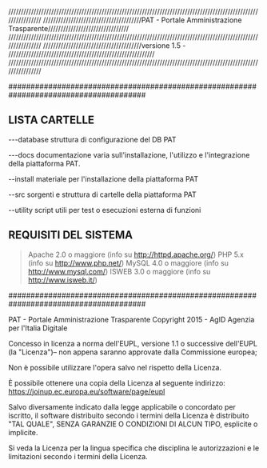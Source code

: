 ////////////////////////////////////////////////////////////////////////////////////////////////////////////////
///////////////////////////////////////PAT - Portale Amministrazione Trasparente////////////////////////////////
////////////////////////////////////////////////////////////////////////////////////////////////////////////////
///////////////////////////////////////versione 1.5 - //////////////////////////////////////////////////////////
////////////////////////////////////////////////////////////////////////////////////////////////////////////////

#######################################################################################

## LISTA CARTELLE

---database 
struttura di configurazione del DB PAT

---docs
documentazione varia sull'installazione, l'utilizzo e l'integrazione della piattaforma PAT.

--install
materiale per l'installazione della piattaforma PAT

--src
sorgenti e struttura di cartelle della piattaforma PAT

--utility
script utili per test o esecuzioni esterna di funzioni

## REQUISITI DEL SISTEMA

>Apache 2.0 o maggiore (info su http://httpd.apache.org/)
>PHP 5.x (info su http://www.php.net/)
>MySQL 4.0 o maggiore (info su http://www.mysql.com/)
>ISWEB 3.0 o maggiore (info su http://www.isweb.it/)


#######################################################################################

PAT - Portale Amministrazione Trasparente
Copyright 2015 - AgID Agenzia per l'Italia Digitale

Concesso in licenza a norma dell'EUPL, versione 1.1 o
successive dell'EUPL (la "Licenza")– non appena saranno
approvate dalla Commissione europea;

Non è possibile utilizzare l'opera salvo nel rispetto
della Licenza.

È possibile ottenere una copia della Licenza al seguente
indirizzo: https://joinup.ec.europa.eu/software/page/eupl

Salvo diversamente indicato dalla legge applicabile o
concordato per iscritto, il software distribuito secondo
i termini della Licenza è distribuito "TAL QUALE",
SENZA GARANZIE O CONDIZIONI DI ALCUN TIPO,
esplicite o implicite.

Si veda la Licenza per la lingua specifica che disciplina
le autorizzazioni e le limitazioni secondo i termini della
Licenza.
